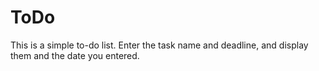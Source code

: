 # ToDo


This is a simple to-do list.
Enter the task name and deadline, and display them and the date you entered.


